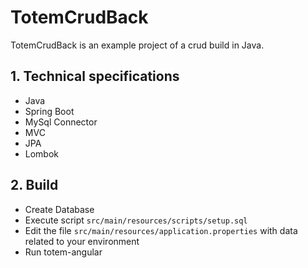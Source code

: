 # TotemCrudBack


TotemCrudBack is an example project of a crud build in Java.

## 1. Technical specifications

- Java
- Spring Boot
- MySql Connector
- MVC
- JPA
- Lombok

## 2. Build

- Create Database
- Execute script `src/main/resources/scripts/setup.sql`
- Edit the file `src/main/resources/application.properties` with data related to your environment
- Run totem-angular






